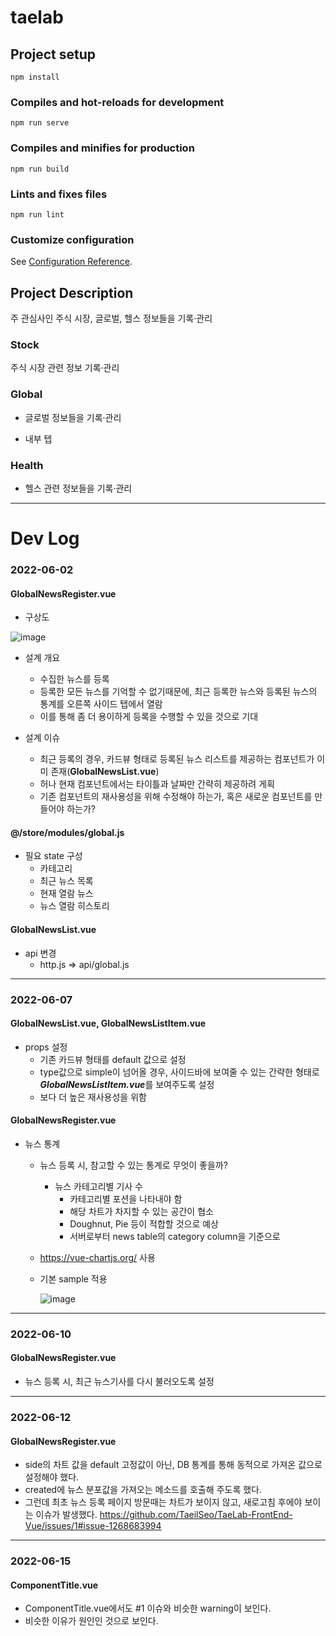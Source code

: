 # taelab
## Project setup

```
npm install
```

### Compiles and hot-reloads for development

```
npm run serve
```

### Compiles and minifies for production

```
npm run build
```

### Lints and fixes files

```
npm run lint
```

### Customize configuration

See [Configuration Reference](https://cli.vuejs.org/config/).

## Project Description

주 관심사인 주식 시장, 글로벌, 헬스 정보들을 기록·관리

### Stock

주식 시장 관련 정보 기록·관리

### Global

- 글로벌 정보들을 기록·관리

- 내부 텝

### Health
- 헬스 관련 정보들을 기록·관리

- - -

# Dev Log
### 2022-06-02
#### GlobalNewsRegister.vue
- 구상도
  
![image](https://user-images.githubusercontent.com/100591243/171560765-2bf57b5f-136a-48f3-a468-3ae3e6080dff.png)
  
- 설계 개요
  + 수집한 뉴스를 등록
  + 등록한 모든 뉴스를 기억할 수 없기때문에, 최근 등록한 뉴스와 등록된 뉴스의 통계를 오른쪽 사이드 탭에서 열람
  + 이를 통해 좀 더 용이하게 등록을 수행할 수 있을 것으로 기대

- 설계 이슈
  + 최근 등록의 경우, 카드뷰 형태로 등록된 뉴스 리스트를 제공하는 컴포넌트가 이미 존재(**GlobalNewsList.vue**)
  + 허나 현재 컴포넌트에서는 타이틀과 날짜만 간략히 제공하려 게획
  + 기존 컴포넌트의 재사용성을 위해 수정해야 하는가, 혹은 새로운 컴포넌트를 만들어야 하는가?

#### @/store/modules/global.js
- 필요 state 구성
  + 카테고리
  + 최근 뉴스 목록
  + 현재 열람 뉴스
  + 뉴스 열람 히스토리

#### GlobalNewsList.vue
- api 변경
  + http.js => api/global.js

- - -

### 2022-06-07
#### GlobalNewsList.vue, GlobalNewsListItem.vue
- props 설정
  + 기존 카드뷰 형태를 default 값으로 설정
  + type값으로 simple이 넘어올 경우, 사이드바에 보여줄 수 있는 간략한 형태로 ***GlobalNewsListItem.vue***를 보여주도록 설정
  + 보다 더 높은 재사용성을 위함

#### GlobalNewsRegister.vue
- 뉴스 통계
  + 뉴스 등록 시, 참고할 수 있는 통계로 무엇이 좋을까?
    + 뉴스 카테고리별 기사 수
      + 카테고리별 포션을 나타내야 함
      + 해당 차트가 차지할 수 있는 공간이 협소
      + Doughnut, Pie 등이 적합할 것으로 예상
      + 서버로부터 news table의 category column을 기준으로 
  + https://vue-chartjs.org/ 사용
  + 기본 sample 적용
  
    ![image](https://user-images.githubusercontent.com/100591243/172298084-703c96a2-afb8-463e-9376-3f6746b49cff.png)
   
- - -

### 2022-06-10
#### GlobalNewsRegister.vue
- 뉴스 등록 시, 최근 뉴스기사를 다시 불러오도록 설정

- - -

### 2022-06-12
#### GlobalNewsRegister.vue
- side의 차트 값을 default 고정값이 아닌, DB 통계를 통해 동적으로 가져온 값으로 설정해야 했다.
- created에 뉴스 분포값을 가져오는 메소드를 호출해 주도록 했다.
- 그런데 최초 뉴스 등록 페이지 방문때는 차트가 보이지 않고, 새로고침 후에야 보이는 이슈가 발생했다. https://github.com/TaeilSeo/TaeLab-FrontEnd-Vue/issues/1#issue-1268683994

- - -

### 2022-06-15
#### ComponentTitle.vue
- ComponentTitle.vue에서도 #1 이슈와 비슷한 warning이 보인다.
- 비슷한 이유가 원인인 것으로 보인다.
